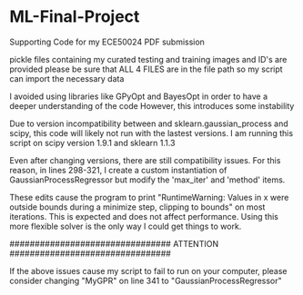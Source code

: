 # ML-Final-Project
Supporting Code for my ECE50024 PDF submission

pickle files containing my curated testing and training images and ID's are provided 
please be sure that ALL 4 FILES are in the file path so my script can import the necessary data

I avoided using libraries like GPyOpt and BayesOpt in order to have a deeper understanding of the code
However, this introduces some instability

Due to version incompatibility between and sklearn.gaussian_process and scipy, this code will likely not run 
with the lastest versions. I am running this script on scipy version 1.9.1 and sklearn 1.1.3

Even after changing versions, there are still compatibility issues. For this reason, in lines 298-321, I create 
a custom instantiation of GaussianProcessRegressor but modify the 'max_iter' and 'method' items.

These edits cause the program to print "RuntimeWarning: Values in x were outside bounds during a minimize step, clipping to bounds" 
on most iterations. This is expected and does not affect performance. Using this more flexible solver is the only way I could get 
things to work. 

################################
ATTENTION
################################

If the above issues cause my script to fail to run on your computer, please consider changing "MyGPR" on line 341 to "GaussianProcessRegressor"
